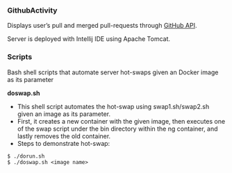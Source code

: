 ### GithubActivity

Displays user’s pull and merged pull-requests through [GitHub API](https://developer.github.com/v3/).

Server is deployed with Intellij IDE using Apache Tomcat.

### Scripts

Bash shell scripts that automate server hot-swaps given an Docker image as its parameter

**doswap.sh**
* This shell script automates the hot-swap using swap1.sh/swap2.sh given an image as its parameter.
* First, it creates a new container with the given image, then executes one of the swap script under the bin directory within the ng container, and lastly removes the old container.  
* Steps to demonstrate hot-swap:
``` 
$ ./dorun.sh
$ ./doswap.sh <image name>  
```

